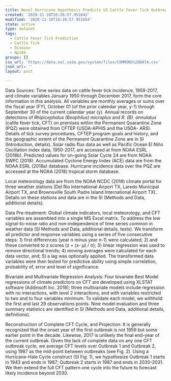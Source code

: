 ```yaml
---
title: Novel Hurricane Hypothesis Predicts US Cattle Fever Tick Outbreaks
created: '2020-11-10T16:26:57.951643'
modified: '2020-11-10T16:26:57.951654'
state: active
type: dataset
tags:
  - Cattle Fever Tick Prediction
  - Cattle Tick
  - Disease
  - Np104
groups: []
csv_url: 'https://data.nal.usda.gov/system/files/COMMONS%20DATA.csv'
json_url: ''
layout: post

---
```

<p>Data Sources: Time series data on cattle fever tick incidence, 1959-2017, and climate variables January 1950 through December 2017, form the core information in this analysis. All variables are monthly averages or sums over the fiscal year (FY), October 01 (of the prior calendar year, y-1) through September 30 of the current calendar year (y). Annual records on detections of <em>Rhipicephalus (Boophilus) microplus</em> and <em>R. (B). annulatus</em> (cattle fever tick, CFT) on premises within the Permanent Quarantine Zone (PQZ) were obtained from CFTEP (USDA-APHIS and the USDA- ARS). Details of tick survey procedures, CFTEP program goals and history, and the geographic extent of the Permanent Quarantine Zone are in SI (Introduction, details). Solar radio flux data as well as Pacific Ocean El Niño Oscillation index data, 1950-2017, are accessed at from NOAA ESRL (2018b). Predicted values for on-going Solar Cycle 24 are from NOAA SWPC (2018). Accumulated Cyclone Energy Index (ACE) data are from the NOAA ESRL (2018a) database. Hurricane incidence data over the PQZ are accessed at the NOAA (2018) tropical storm database.</p>
<p>Local meteorology data are from the NOAA NCDC (2018) climate portal for three weather stations (Del Rio International Airport TX, Laredo Municipal Airport TX, and Brownsville South Padre Island International Airport TX). Details on these stations and data are in the SI (Methods and Data, additional details).</p>
<p>Data Pre-treatment: Global climate indicators, local meteorology, and CFT variables are assembled into a single MS Excel matrix. To address the low signal-to-noise ratio and non-independence of time series common in weather data (SI Methods and Data, additional details, tests). We transform all predictor and response variables using a series of five consecutive steps: 1) first differences (year n minus year n-1) were calculated; 2) and these converted to z scores (z = (x- μ) / σ); 3) linear regression was used to remove directional trends; 4) moving averages were calculated for each data vector, and; 5) a lag was optionally applied. The transformed data variables were then tested for predictive ability using simple correlation, probability of, error and level of significance.</p>
<p>Bivariate and Multivariate Regression Analysis: Four bivariate Best Model regressions of climate predictors on CFT are developed using XLSTAT software (Addinsoft Inc. 2018); three multivariate models include regression with no interactions, with level 2 interactions, and with variables restricted to two and to four variables minimum. To validate each model, we withhold the first and last 29 observations points. Nine model evaluation and three summary statistics are identified in SI (Methods and Data, additional details, definitions).</p>
<p>Reconstruction of Complete CFT Cycle, and Projection: It is generally recognized that the onset year of the first outbreak is not 1959 but some earlier point in the decade. Likewise, 2017 is unlikely the final end-year of the current outbreak. Given the lack of complete data on any one CFT outbreak cycle, we average CFT levels over Outbreak 1 and Outbreak 2, using 1987 as the mid-point between outbreaks (see Fig. 2). Using a Hurricane-Hale Cycle construct (SI Fig. 1), we hypothesize Outbreak 1 starts in 1943 and ends in 1987; Outbreak 2 starts in 1987 and ends in 2030-2031. We then extend the full CFT pattern one cycle into the future to forecast likely incidence beyond 2030.</p>

